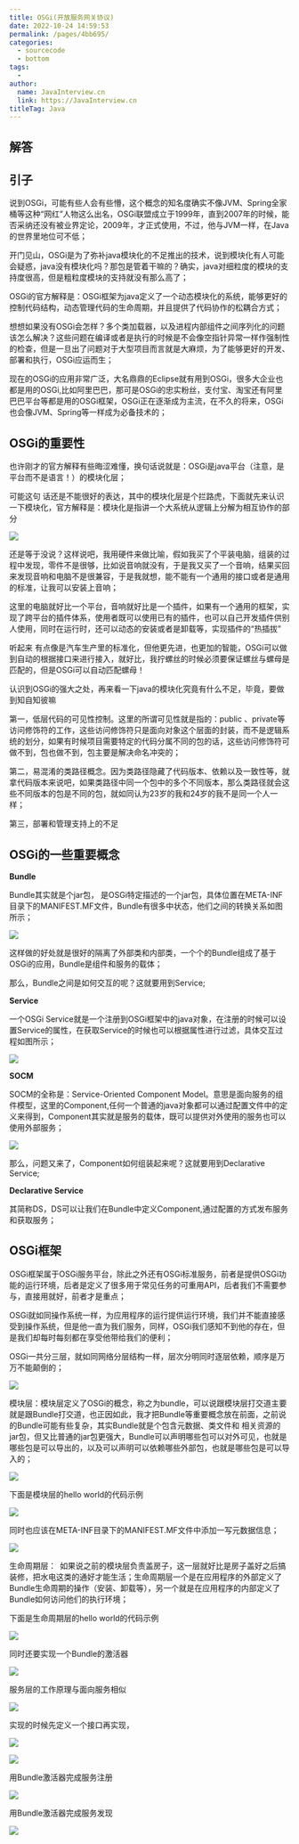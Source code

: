 ```yaml
---
title: OSGi(开放服务网关协议)
date: 2022-10-24 14:59:53
permalink: /pages/4bb695/
categories:
  - sourcecode
  - bottom
tags:
  - 
author: 
  name: JavaInterview.cn
  link: https://JavaInterview.cn
titleTag: Java
---
```


## 解答

## 引子
说到OSGi，可能有些人会有些懵，这个概念的知名度确实不像JVM、Spring全家桶等这种“网红”人物这么出名，OSGi联盟成立于1999年，直到2007年的时候，能否采纳还没有被业界定论，2009年，才正式使用，不过，他与JVM一样，在Java的世界里地位可不低；

开门见山，OSGi是为了弥补java模块化的不足推出的技术，说到模块化有人可能会疑惑，java没有模块化吗？那包是管着干嘛的？确实，java对细粒度的模块的支持度很高，但是粗粒度模块的支持就没有那么高了；

OSGi的官方解释是：OSGi框架为java定义了一个动态模块化的系统，能够更好的控制代码结构，动态管理代码的生命周期，并且提供了代码协作的松耦合方式；

想想如果没有OSGi会怎样？多个类加载器，以及进程内部组件之间序列化的问题该怎么解决？这些问题在编译或者是执行的时候是不会像空指针异常一样作强制性的检查，但是一旦出了问题对于大型项目而言就是大麻烦，为了能够更好的开发、部署和执行，OSGi应运而生；

现在的OSGi的应用非常广泛，大名鼎鼎的Eclipse就有用到OSGi，很多大企业也都是用的OSGi,比如阿里巴巴，那可是OSGi的忠实粉丝，支付宝、淘宝还有阿里巴巴平台等都是用的OSGi框架，OSGi正在逐渐成为主流，在不久的将来，OSGi也会像JVM、Spring等一样成为必备技术的；

## OSGi的重要性
也许刚才的官方解释有些晦涩难懂，换句话说就是：OSGi是java平台（注意，是平台而不是语言！）的模块化层；

可能这句 话还是不能很好的表达，其中的模块化层是个拦路虎，下面就先来认识一下模块化，官方解释是：模块化是指讲一个大系统从逻辑上分解为相互协作的部分

![](/media/pictures/sourcecode/o1.png)


还是等于没说？这样说吧，我用硬件来做比喻，假如我买了个平装电脑，组装的过程中发现，零件不是很够，比如说音响就没有，于是我又买了一个音响，结果买回来发现音响和电脑不是很兼容，于是我就想，能不能有一个通用的接口或者是通用的标准，让我可以安装上音响；

这里的电脑就好比一个平台，音响就好比是一个插件，如果有一个通用的框架，实现了跨平台的插件体系，使用者既可以使用已有的插件，也可以自己开发插件供别人使用，同时在运行时，还可以动态的安装或者是卸载等，实现插件的“热插拔”

听起来 有点像是汽车生产里的标准化，但他更先进，也更加的智能，OSGi可以做到自动的根据接口来进行接入，就好比，我拧螺丝的时候必须要保证螺丝与螺母是匹配的，但是OSGi可以自动匹配螺母！

认识到OSGi的强大之处，再来看一下java的模块化究竟有什么不足，毕竟，要做到知自知彼嘛

第一，低层代码的可见性控制。这里的所谓可见性就是指的：public 、private等访问修饰符的工作，这些访问修饰符只是面向对象这个层面的封装，而不是逻辑系统的划分，如果有时候项目需要特定的代码分属不同的包的话，这些访问修饰符可做不到，包也做不到，包主要是解决命名冲突的；

第二，易混淆的类路径概念。因为类路径隐藏了代码版本、依赖以及一致性等，就拿代码版本来说吧，如果类路径中同一个包中的多个不同版本，那么类路径就会这些不同版本的包是不同的包，就如同认为23岁的我和24岁的我不是同一个人一样；

第三，部署和管理支持上的不足

 

## OSGi的一些重要概念
**Bundle**

Bundle其实就是个jar包， 是OSGi特定描述的一个jar包，具体位置在META-INF目录下的MANIFEST.MF文件，Bundle有很多中状态，他们之间的转换关系如图所示；

![](/media/pictures/sourcecode/o2.png) 

这样做的好处就是很好的隔离了外部类和内部类，一个个的Bundle组成了基于OSGi的应用，Bundle是组件和服务的载体；

那么，Bundle之间是如何交互的呢？这就要用到Service;

**Service**

一个OSGi Service就是一个注册到OSGi框架中的java对象，在注册的时候可以设置Service的属性，在获取Service的时候也可以根据属性进行过滤，具体交互过程如图所示；

![](/media/pictures/sourcecode/o3.png)

**SOCM**

SOCM的全称是：Service-Oriented Component Model。意思是面向服务的组件模型，这里的Component,任何一个普通的java对象都可以通过配置文件中的定义来得到，Component其实就是服务的载体，既可以提供对外使用的服务也可以使用外部服务；

![](/media/pictures/sourcecode/o4.png)

那么，问题又来了，Component如何组装起来呢？这就要用到Declarative Service;

 
**Declarative Service**

其简称DS，DS可以让我们在Bundle中定义Component,通过配置的方式发布服务和获取服务；

## OSGi框架

OSGi框架属于OSGi服务平台，除此之外还有OSGi标准服务，前者是提供OSGi功能的运行环境，后者是定义了很多用于常见任务的可重用API，后者我们不需要参与，直接用就好，前者才是重点；

OSGi就如同操作系统一样，为应用程序的运行提供运行环境，我们并不能直接感受到操作系统，但是他一直为我们服务，同样，OSGi我们感知不到他的存在，但是我们却每时每刻都在享受他带给我们的便利；

OSGi一共分三层，就如同网络分层结构一样，层次分明同时逐层依赖，顺序是万万不能颠倒的；

 
![](/media/pictures/sourcecode/o5.png)


模块层：模块层定义了OSGi的概念，称之为bundle，可以说跟模块层打交道主要就是跟Bundle打交道，也正因如此，我才把Bundle等重要概念放在前面，之前说的Bundle可能有些复杂，其实Bundle就是个包含元数据、类文件和 相关资源的jar包，但又比普通的jar包更强大，Bundle可以声明哪些包可以对外可见，也就是哪些包是可以导出的，以及可以声明可以依赖哪些外部包，也就是哪些包是可以导入的；

![](/media/pictures/sourcecode/o6.png)

下面是模块层的hello world的代码示例

![](/media/pictures/sourcecode/o7.png)

同时也应该在META-INF目录下的MANIFEST.MF文件中添加一写元数据信息；

![](/media/pictures/sourcecode/o8.png) 

生命周期层： 如果说之前的模块层负责盖房子，这一层就好比是房子盖好之后搞装修，把水电这类的通好才能生活；生命周期层一个是在应用程序的外部定义了Bundle生命周期的操作（安装、卸载等），另一个就是在应用程序的内部定义了Bundle如何访问他们的执行环境；

下面是生命周期层的hello world的代码示例

![](/media/pictures/sourcecode/o9.png)

同时还要实现一个Bundle的激活器

![](/media/pictures/sourcecode/o10.png) 

服务层的工作原理与面向服务相似

![](/media/pictures/sourcecode/o11.png)

实现的时候先定义一个接口再实现，

![](/media/pictures/sourcecode/o12.png)

![](/media/pictures/sourcecode/o13.png)

用Bundle激活器完成服务注册

![](/media/pictures/sourcecode/o14.png)

用Bundle激活器完成服务发现
 
![](/media/pictures/sourcecode/o15.png)
